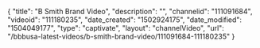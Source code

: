 {
    "title": "B Smith Brand Video",
    "description": "",
    "channelid": "111091684",
    "videoid": "111180235",
    "date_created": "1502924175",
    "date_modified": "1504049177",
    "type": "captivate",
    "layout": "channelVideo",
    "url": "\/bbbusa-latest-videos\/b-smith-brand-video\/111091684-111180235"
}